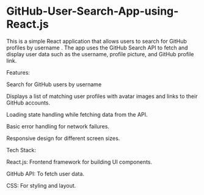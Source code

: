 # GitHub-User-Search-App-using-React.js
This is a simple React application that allows users to search for GitHub profiles by username . The app uses the GitHub Search API to fetch and display user data such as the username, profile picture, and GitHub profile link.

Features:

Search for GitHub users by username

Displays a list of matching user profiles with avatar images and links to their GitHub accounts.

Loading state handling while fetching data from the API.

Basic error handling for network failures.

Responsive design for different screen sizes.

Tech Stack:

React.js: Frontend framework for building UI components.

GitHub API: To fetch user data.

CSS: For styling and layout.
